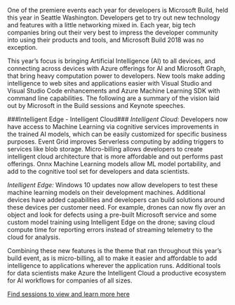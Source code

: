One of the premiere events each year for developers is Microsoft Build, held this year in Seattle Washington. Developers get to try out new technology and features with a little networking mixed in. Each year, big tech companies bring out their very best to impress the developer community into using their products and tools, and Microsoft Build 2018 was no exception. 

This year’s focus is bringing Artificial Intelligence (AI) to all devices, and connecting across devices with Azure offerings for AI and Microsoft Graph, that bring heavy computation power to developers. New tools make adding intelligence to web sites and applications easier with Visual Studio and Visual Studio Code enhancements and Azure Machine Learning SDK with command line capabilities. The following are a summary of the vision laid out by Microsoft in the Build sessions and Keynote speeches. 

###Intelligent Edge - Intelligent Cloud###
*Intelligent Cloud:* Developers now have access to Machine Learning via cognitive services improvements in the trained AI models, which can be easily customized for specific business purposes. Event Grid improves Serverless computing by adding triggers to services like blob storage. Micro-billing allows developers to create intelligent cloud architecture that is more affordable and out performs past offerings. Onnx Machine Learning models allow ML model portability, and add to the cognitive tool set for developers and data scientists.

*Intelligent Edge:* Windows 10 updates now allow developers to test these machine learning models on their development machines. Additional devices have added capabilities and developers can build solutions around these devices per customer need. For example, drones can now fly over an object and look for defects using a pre-built Microsoft service and some custom model training using Intelligent Edge on the drone; saving cloud compute time for reporting errors instead of streaming telemetry to the cloud for analysis.

Combining these new features is the theme that ran throughout this year’s build event, as is micro-billing, all to make it easier and affordable to add intelligence to applications wherever the application runs. Additional tools for data scientists make Azure the Intelligent Cloud a productive ecosystem for AI workflows for companies of all sizes.

[Find sessions to view and learn more here](https://www.microsoft.com/en-us/build)
